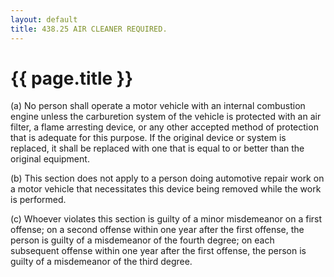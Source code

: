 ```yaml
---
layout: default 
title: 438.25 AIR CLEANER REQUIRED.
---
```


{{ page.title }}
================

​(a) No person shall operate a motor vehicle with an internal combustion
engine unless the carburetion system of the vehicle is protected with an
air filter, a flame arresting device, or any other accepted method of
protection that is adequate for this purpose. If the original device or
system is replaced, it shall be replaced with one that is equal to or
better than the original equipment.

​(b) This section does not apply to a person doing automotive repair
work on a motor vehicle that necessitates this device being removed
while the work is performed.

​(c) Whoever violates this section is guilty of a minor misdemeanor on a
first offense; on a second offense within one year after the first
offense, the person is guilty of a misdemeanor of the fourth degree; on
each subsequent offense within one year after the first offense, the
person is guilty of a misdemeanor of the third degree.
